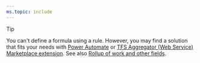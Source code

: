 ```yaml
---
ms.topic: include
---
```




> [!TIP]    
> You can't define a formula using a rule. However, you may find a solution that fits your needs with [Power Automate](/connectors/visualstudioteamservices/) or [TFS Aggregator (Web Service) Marketplace extension](https://marketplace.visualstudio.com/items?itemName=tfsaggregatorteam.tfs-aggregator-web-service). See also [Rollup of work and other fields](../../../reference/xml/support-rollup-of-work-and-other-fields.md).